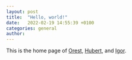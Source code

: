 ```yaml
---
layout: post
title:  "Hello, world!"
date:   2022-02-19 14:55:39 +0100
categories: general
author: 
---
```


This is the home page of [Orest](/about-orest), [Hubert](/about-hubert), and [Igor](/about-igor).
